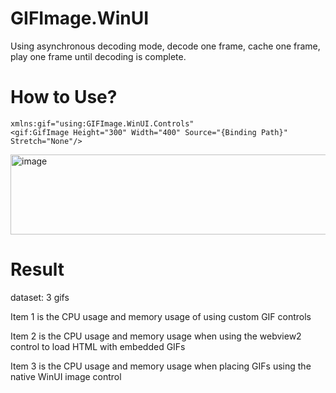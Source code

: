 # GIFImage.WinUI
Using asynchronous decoding mode, decode one frame, cache one frame, play one frame until decoding is complete.
# How to Use?
    xmlns:gif="using:GIFImage.WinUI.Controls"
    <gif:GifImage Height="300" Width="400" Source="{Binding Path}" Stretch="None"/>
<img width="1155" height="128" alt="image" src="https://github.com/user-attachments/assets/afc32f59-6d5b-4fa3-aacf-b8a6384d5ed9" />

# Result

dataset: 3 gifs

Item 1 is the CPU usage and memory usage of using custom GIF controls

Item 2 is the CPU usage and memory usage when using the webview2 control to load HTML with embedded GIFs

Item 3 is the CPU usage and memory usage when placing GIFs using the native WinUI image control
